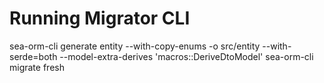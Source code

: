 # Running Migrator CLI

sea-orm-cli generate entity --with-copy-enums -o src/entity --with-serde=both --model-extra-derives 'macros::DeriveDtoModel'
sea-orm-cli migrate fresh
